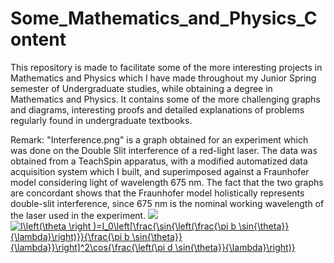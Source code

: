# Some_Mathematics_and_Physics_Content
This repository is made to facilitate some of the more interesting projects in Mathematics and Physics which I have made throughout my Junior Spring semester of Undergraduate studies, while obtaining a degree in Mathematics and Physics. It contains some of the more challenging graphs and diagrams, interesting proofs and detailed explanations of problems regularly found in undergraduate textbooks.

Remark: "Interference.png" is a graph obtained for an experiment which was done on the Double Slit interference of a red-light laser. The data was obtained from a TeachSpin apparatus, with a modified automatized data acquisition system which I built, and superimposed against a Fraunhofer model considering light of wavelength 675 nm. The fact that the two graphs are concordant shows that the Fraunhofer model holistically represents double-slit interference, since 675 nm is the nominal working wavelength of the laser used in the experiment.
<img src="https://render.githubusercontent.com/render/math?math=e^{i \pi} = -1">
<a href="https://www.codecogs.com/eqnedit.php?latex=I\left(\theta&space;\right&space;)=I_0\left[\frac{\sin{\left(\frac{\pi&space;b&space;\sin{\theta}}{\lambda}\right)}}{\frac{\pi&space;b&space;\sin{\theta}}{\lambda}}\right]^2\cos{\frac{\left(\pi&space;d&space;\sin{\theta}}{\lambda}\right)}" target="_blank"><img src="https://latex.codecogs.com/gif.latex?I\left(\theta&space;\right&space;)=I_0\left[\frac{\sin{\left(\frac{\pi&space;b&space;\sin{\theta}}{\lambda}\right)}}{\frac{\pi&space;b&space;\sin{\theta}}{\lambda}}\right]^2\cos{\frac{\left(\pi&space;d&space;\sin{\theta}}{\lambda}\right)}" title="I\left(\theta \right )=I_0\left[\frac{\sin{\left(\frac{\pi b \sin{\theta}}{\lambda}\right)}}{\frac{\pi b \sin{\theta}}{\lambda}}\right]^2\cos{\frac{\left(\pi d \sin{\theta}}{\lambda}\right)}" /></a>
